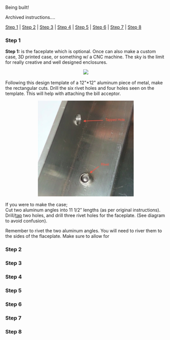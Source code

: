 Being built!

Archived instructions....

[Step 1](https://archive.vn/wip/QjAo4) | [Step 2](https://archive.vn/wip/oicTY) | [Step 3](https://archive.vn/wip/xF90d) | [Step 4](https://archive.vn/wip/Qr4cH) | [Step 5](https://archive.vn/wip/XKHhy) | [Step 6](https://archive.vn/wip/FpZW3) | [Step 7](https://archive.vn/wip/yRiOx) | [Step 8](https://archive.vn/wip/siBF1)


### Step 1
**Step 1:** is the faceplate which is optional. Once can also make a custom case, 3D printed case, or something w/ a CNC machine. The sky is the limit for really creative and well designed enclosures.
<p align="center">
<img src="https://openbitcoinatm.files.wordpress.com/2014/02/obcatm_faceplate.png" width="550">
</p>
Following this design template of a 12"*12" aluminum piece of metal, make the rectangular cuts. Drill the six rivet holes and four holes seen on the template. This will help with attaching the bill acceptor.

<p align="center">
<img src="https://raw.githubusercontent.com/Mentors4EDU/Images/master/holesvw.png">
</p>

If you were to make the case; \
Cut two aluminum angles into 11 1/2″ lengths (as per original instructions). \
Drill/[tap](https://en.wikipedia.org/wiki/Tap_and_die#mediaviewer/File:Tap_and_T-wrench.jpg) two holes, and drill three rivet holes for the faceplate. (See diagram to avoid confusion).

Remember to rivet the two aluminum angles. You will need to river them to the sides of the flaceplate. Make sure to allow for

### Step 2

### Step 3

### Step 4

### Step 5

### Step 6

### Step 7

### Step 8
